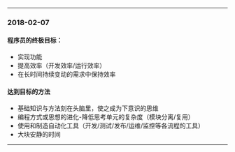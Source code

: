 ***

### 2018-02-07
#### 程序员的终极目标：

- 实现功能
- 提高效率（开发效率/运行效率）
- 在长时间持续变动的需求中保持效率

#### 达到目标的方法

- 基础知识与方法刻在头脑里，使之成为下意识的思维
- 编程方式或思想的进化-降低思考单元的复杂度（模块分离/复用）
- 使用和制造自动化工具（开发/测试/发布/运维/监控等各流程的工具）
- 大块安静的时间

***